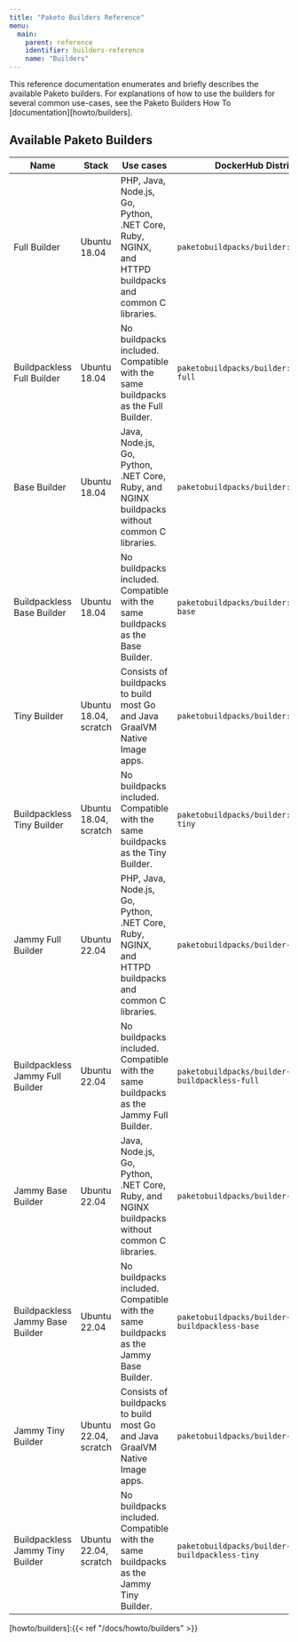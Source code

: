 ```yaml
---
title: "Paketo Builders Reference"
menu:
  main:
    parent: reference
    identifier: builders-reference
    name: "Builders"
---
```

This reference documentation enumerates and briefly describes the available Paketo builders. For
explanations of how to use the builders for several common use-cases, see the
Paketo Builders How To [documentation][howto/builders].


## Available Paketo Builders
| Name                       | Stack                 | Use cases                                                                                    | DockerHub Distribution                        | Github Repository                                               |
|----------------------------|-----------------------|----------------------------------------------------------------------------------------------|-----------------------------------------------|-----------------------------------------------------------------|
| Full Builder                     | Ubuntu 18.04          | PHP, Java, Node.js, Go, Python, .NET Core, Ruby, NGINX, and HTTPD buildpacks and common C libraries. | `paketobuildpacks/builder:full`               | https://github.com/paketo-buildpacks/full-builder               |
| Buildpackless Full Builder       | Ubuntu 18.04          | No buildpacks included. Compatible with the same buildpacks as the Full Builder.             | `paketobuildpacks/builder:buildpackless-full` | https://github.com/paketo-buildpacks/buildpackless-full-builder |
| Base Builder                     | Ubuntu 18.04          | Java, Node.js, Go, Python, .NET Core, Ruby, and NGINX buildpacks without common C libraries.         | `paketobuildpacks/builder:base`               | https://github.com/paketo-buildpacks/base-builder               |
| Buildpackless Base Builder       | Ubuntu 18.04          | No buildpacks included. Compatible with the same buildpacks as the Base Builder.             | `paketobuildpacks/builder:buildpackless-base` | https://github.com/paketo-buildpacks/buildpackless-base-builder |
| Tiny Builder                     | Ubuntu 18.04, scratch | Consists of buildpacks to build most Go and Java GraalVM Native Image apps.                  | `paketobuildpacks/builder:tiny`               | https://github.com/paketo-buildpacks/tiny-builder               |
| Buildpackless Tiny Builder       | Ubuntu 18.04, scratch | No buildpacks included. Compatible with the same buildpacks as the Tiny Builder.             | `paketobuildpacks/builder:buildpackless-tiny` | https://github.com/paketo-buildpacks/buildpackless-tiny-builder |
| Jammy Full Builder               | Ubuntu 22.04          | PHP, Java, Node.js, Go, Python, .NET Core, Ruby, NGINX, and HTTPD buildpacks and common C libraries. | `paketobuildpacks/builder-jammy-full`         | https://github.com/paketo-buildpacks/builder-jammy-full         |
| Buildpackless Jammy Full Builder | Ubuntu 22.04          | No buildpacks included. Compatible with the same buildpacks as the Jammy Full Builder. | `paketobuildpacks/builder-jammy-buildpackless-full`         | https://github.com/paketo-buildpacks/builder-jammy-buildpackless-full         |
| Jammy Base Builder               | Ubuntu 22.04          | Java, Node.js, Go, Python, .NET Core, Ruby, and NGINX buildpacks without common C libraries.         | `paketobuildpacks/builder-jammy-base`         |  https://github.com/paketo-buildpacks/builder-jammy-base                                                               |
| Buildpackless Jammy Base Builder | Ubuntu 22.04          | No buildpacks included. Compatible with the same buildpacks as the Jammy Base Builder. | `paketobuildpacks/builder-jammy-buildpackless-base`         | https://github.com/paketo-buildpacks/builder-jammy-buildpackless-base         |
| Jammy Tiny Builder               | Ubuntu 22.04, scratch         | Consists of buildpacks to build most Go and Java GraalVM Native Image apps.                  | `paketobuildpacks/builder-jammy-tiny`         |  https://github.com/paketo-buildpacks/builder-jammy-tiny                                                               |
| Buildpackless Jammy Tiny Builder | Ubuntu 22.04, scratch         | No buildpacks included. Compatible with the same buildpacks as the Jammy Tiny Builder. | `paketobuildpacks/builder-jammy-buildpackless-tiny`         | https://github.com/paketo-buildpacks/builder-jammy-buildpackless-tiny         |


<!-- References -->
[howto/builders]:{{< ref "/docs/howto/builders" >}}

